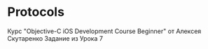 # Protocols
Курс "Objective-C iOS Development Course Beginner" от Алексея Скутаренко Задание из Урока 7
